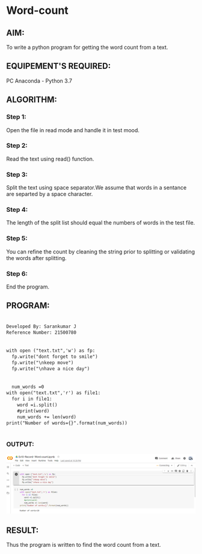# Word-count
## AIM:
To write a python program for getting the word count from a text.
## EQUIPEMENT'S REQUIRED: 
PC
Anaconda - Python 3.7
## ALGORITHM:

### Step 1:
Open the file in read mode and handle it in test mood.

### Step 2: 
Read the text using read() function.
 
### Step 3: 
Split the text using space separator.We assume that words in a sentance are separted by a space character.

### Step 4:
The length of the split list should equal the numbers of words in the test file.  

### Step 5: 
You can refine the count by cleaning the string prior to splitting or validating the words after splitting.

### Step 6: 
End the program.

## PROGRAM:

~~~

Developed By: Sarankumar J
Reference Number: 21500780


with open ("text.txt",'w') as fp:
  fp.write("dont forget to smile")
  fp.write("\nkeep move")
  fp.write("\nhave a nice day")


  num_words =0
with open("text.txt",'r') as file1:
  for i in file1:
    word =i.split()
    #print(word)
    num_words += len(word)
print("Number of words={}".format(num_words)) 


~~~

### OUTPUT:

![gitlogo](./output.png)


## RESULT:
Thus the program is written to find the word count from a text.
